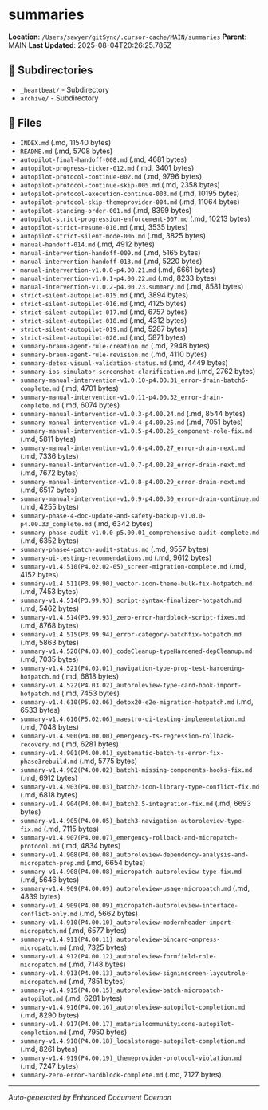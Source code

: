# summaries

**Location**: `/Users/sawyer/gitSync/.cursor-cache/MAIN/summaries`
**Parent**: MAIN
**Last Updated**: 2025-08-04T20:26:25.785Z

## 📁 Subdirectories

- `_heartbeat/` - Subdirectory
- `archive/` - Subdirectory

## 📄 Files

- `INDEX.md` (.md, 11540 bytes)
- `README.md` (.md, 5708 bytes)
- `autopilot-final-handoff-008.md` (.md, 4681 bytes)
- `autopilot-progress-ticker-012.md` (.md, 3401 bytes)
- `autopilot-protocol-continue-002.md` (.md, 9796 bytes)
- `autopilot-protocol-continue-skip-005.md` (.md, 2358 bytes)
- `autopilot-protocol-execution-continue-003.md` (.md, 10195 bytes)
- `autopilot-protocol-skip-themeprovider-004.md` (.md, 11064 bytes)
- `autopilot-standing-order-001.md` (.md, 8399 bytes)
- `autopilot-strict-progression-enforcement-007.md` (.md, 10213 bytes)
- `autopilot-strict-resume-010.md` (.md, 3535 bytes)
- `autopilot-strict-silent-mode-006.md` (.md, 3825 bytes)
- `manual-handoff-014.md` (.md, 4912 bytes)
- `manual-intervention-handoff-009.md` (.md, 5165 bytes)
- `manual-intervention-handoff-013.md` (.md, 5220 bytes)
- `manual-intervention-v1.0.0-p4.00.21.md` (.md, 6661 bytes)
- `manual-intervention-v1.0.1-p4.00.22.md` (.md, 8233 bytes)
- `manual-intervention-v1.0.2-p4.00.23.summary.md` (.md, 8581 bytes)
- `strict-silent-autopilot-015.md` (.md, 3894 bytes)
- `strict-silent-autopilot-016.md` (.md, 4125 bytes)
- `strict-silent-autopilot-017.md` (.md, 6757 bytes)
- `strict-silent-autopilot-018.md` (.md, 4312 bytes)
- `strict-silent-autopilot-019.md` (.md, 5287 bytes)
- `strict-silent-autopilot-020.md` (.md, 5871 bytes)
- `summary-braun-agent-rule-creation.md` (.md, 2948 bytes)
- `summary-braun-agent-rule-revision.md` (.md, 4110 bytes)
- `summary-detox-visual-validation-status.md` (.md, 4449 bytes)
- `summary-ios-simulator-screenshot-clarification.md` (.md, 2762 bytes)
- `summary-manual-intervention-v1.0.10-p4.00.31_error-drain-batch6-complete.md` (.md, 4701 bytes)
- `summary-manual-intervention-v1.0.11-p4.00.32_error-drain-complete.md` (.md, 6074 bytes)
- `summary-manual-intervention-v1.0.3-p4.00.24.md` (.md, 8544 bytes)
- `summary-manual-intervention-v1.0.4-p4.00.25.md` (.md, 7051 bytes)
- `summary-manual-intervention-v1.0.5-p4.00.26_component-role-fix.md` (.md, 5811 bytes)
- `summary-manual-intervention-v1.0.6-p4.00.27_error-drain-next.md` (.md, 7336 bytes)
- `summary-manual-intervention-v1.0.7-p4.00.28_error-drain-next.md` (.md, 7672 bytes)
- `summary-manual-intervention-v1.0.8-p4.00.29_error-drain-next.md` (.md, 6517 bytes)
- `summary-manual-intervention-v1.0.9-p4.00.30_error-drain-continue.md` (.md, 4255 bytes)
- `summary-phase-4-doc-update-and-safety-backup-v1.0.0-p4.00.33_complete.md` (.md, 6342 bytes)
- `summary-phase-audit-v1.0.0-p5.00.01_comprehensive-audit-complete.md` (.md, 6352 bytes)
- `summary-phase4-patch-audit-status.md` (.md, 9557 bytes)
- `summary-ui-testing-recommendations.md` (.md, 9612 bytes)
- `summary-v1.4.510(P4.02.02-05)_screen-migration-complete.md` (.md, 4152 bytes)
- `summary-v1.4.511(P3.99.90)_vector-icon-theme-bulk-fix-hotpatch.md` (.md, 7453 bytes)
- `summary-v1.4.514(P3.99.93)_script-syntax-finalizer-hotpatch.md` (.md, 5462 bytes)
- `summary-v1.4.514(P3.99.93)_zero-error-hardblock-script-fixes.md` (.md, 8768 bytes)
- `summary-v1.4.515(P3.99.94)_error-category-batchfix-hotpatch.md` (.md, 5863 bytes)
- `summary-v1.4.520(P4.03.00)_codeCleanup-typeHardened-depCleanup.md` (.md, 7035 bytes)
- `summary-v1.4.521(P4.03.01)_navigation-type-prop-test-hardening-hotpatch.md` (.md, 6818 bytes)
- `summary-v1.4.522(P4.03.02)_autoroleview-type-card-hook-import-hotpatch.md` (.md, 7453 bytes)
- `summary-v1.4.610(P5.02.06)_detox20-e2e-migration-hotpatch.md` (.md, 6533 bytes)
- `summary-v1.4.610(P5.02.06)_maestro-ui-testing-implementation.md` (.md, 7048 bytes)
- `summary-v1.4.900(P4.00.00)_emergency-ts-regression-rollback-recovery.md` (.md, 6281 bytes)
- `summary-v1.4.901(P4.00.01)_systematic-batch-ts-error-fix-phase3rebuild.md` (.md, 5775 bytes)
- `summary-v1.4.902(P4.00.02)_batch1-missing-components-hooks-fix.md` (.md, 6912 bytes)
- `summary-v1.4.903(P4.00.03)_batch2-icon-library-type-conflict-fix.md` (.md, 6818 bytes)
- `summary-v1.4.904(P4.00.04)_batch2.5-integration-fix.md` (.md, 6693 bytes)
- `summary-v1.4.905(P4.00.05)_batch3-navigation-autoroleview-type-fix.md` (.md, 7115 bytes)
- `summary-v1.4.907(P4.00.07)_emergency-rollback-and-micropatch-protocol.md` (.md, 4834 bytes)
- `summary-v1.4.908(P4.00.08)_autoroleview-dependency-analysis-and-micropatch-prep.md` (.md, 6654 bytes)
- `summary-v1.4.908(P4.00.08)_micropatch-autoroleview-type-fix.md` (.md, 5646 bytes)
- `summary-v1.4.909(P4.00.09)_autoroleview-usage-micropatch.md` (.md, 4839 bytes)
- `summary-v1.4.909(P4.00.09)_micropatch-autoroleview-interface-conflict-only.md` (.md, 5662 bytes)
- `summary-v1.4.910(P4.00.10)_autoroleview-modernheader-import-micropatch.md` (.md, 6577 bytes)
- `summary-v1.4.911(P4.00.11)_autoroleview-bincard-onpress-micropatch.md` (.md, 7325 bytes)
- `summary-v1.4.912(P4.00.12)_autoroleview-formfield-role-micropatch.md` (.md, 7148 bytes)
- `summary-v1.4.913(P4.00.13)_autoroleview-signinscreen-layoutrole-micropatch.md` (.md, 7851 bytes)
- `summary-v1.4.915(P4.00.15)_autoroleview-batch-micropatch-autopilot.md` (.md, 6281 bytes)
- `summary-v1.4.916(P4.00.16)_autoroleview-autopilot-completion.md` (.md, 8290 bytes)
- `summary-v1.4.917(P4.00.17)_materialcommunityicons-autopilot-completion.md` (.md, 7950 bytes)
- `summary-v1.4.918(P4.00.18)_localstorage-autopilot-completion.md` (.md, 8261 bytes)
- `summary-v1.4.919(P4.00.19)_themeprovider-protocol-violation.md` (.md, 7247 bytes)
- `summary-zero-error-hardblock-complete.md` (.md, 7127 bytes)

---

*Auto-generated by Enhanced Document Daemon*
